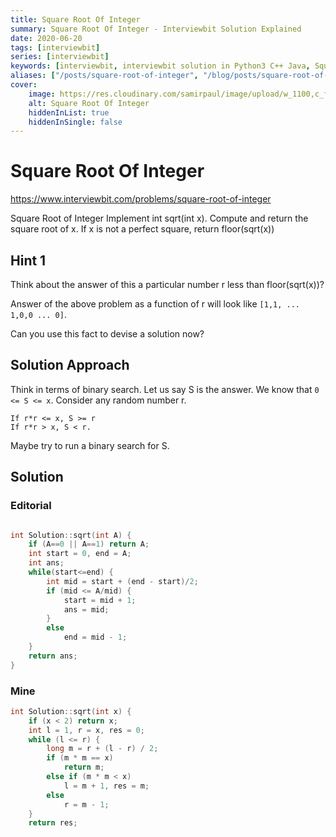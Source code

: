 ```yaml
---
title: Square Root Of Integer
summary: Square Root Of Integer - Interviewbit Solution Explained
date: 2020-06-20
tags: [interviewbit]
series: [interviewbit]
keywords: [interviewbit, interviewbit solution in Python3 C++ Java, Square Root Of Integer solution]
aliases: ["/posts/square-root-of-integer", "/blog/posts/square-root-of-integer", "/square-root-of-integer"]
cover:
    image: https://res.cloudinary.com/samirpaul/image/upload/w_1100,c_fit,co_rgb:FFFFFF,l_text:Arial_70_bold:Square Root Of Integer - Solution Explained/problem-solving.webp
    alt: Square Root Of Integer
    hiddenInList: true
    hiddenInSingle: false
---
```


# Square Root Of Integer

https://www.interviewbit.com/problems/square-root-of-integer


Square Root of Integer
Implement int sqrt(int x).
Compute and return the square root of x.
If x is not a perfect square, return floor(sqrt(x))


## Hint 1

Think about the answer of this  a particular number r less than floor(sqrt(x))?

Answer of the above problem as a function of r will look like `[1,1, ... 1,0,0 ... 0]`.

Can you use this fact to devise a solution now?

## Solution Approach

Think in terms of binary search.
Let us say S is the answer.
We know that `0 <= S <= x`.
Consider any random number r.
```
If r*r <= x, S >= r
If r*r > x, S < r.
```
Maybe try to run a binary search for S.


## Solution

### Editorial

```cpp

int Solution::sqrt(int A) {
    if (A==0 || A==1) return A;
    int start = 0, end = A;
    int ans;
    while(start<=end) {
        int mid = start + (end - start)/2;
        if (mid <= A/mid) {
            start = mid + 1;
            ans = mid;
        }
        else 
            end = mid - 1;
    }
    return ans;
}
```

### Mine
```cpp
int Solution::sqrt(int x) {
    if (x < 2) return x;
    int l = 1, r = x, res = 0;
    while (l <= r) {
        long m = r + (l - r) / 2;
        if (m * m == x)
            return m;
        else if (m * m < x)
            l = m + 1, res = m;
        else
            r = m - 1;
    }
    return res;
```


